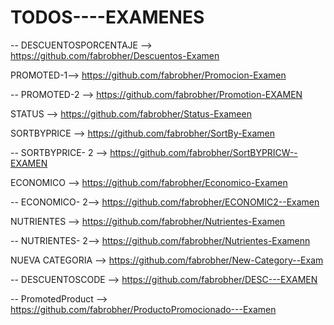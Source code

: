 # TODOS----EXAMENES


-- DESCUENTOSPORCENTAJE --> https://github.com/fabrobher/Descuentos-Examen

PROMOTED-1--> https://github.com/fabrobher/Promocion-Examen

-- PROMOTED-2 --> https://github.com/fabrobher/Promotion-EXAMEN

STATUS -->  https://github.com/fabrobher/Status-Exameen

SORTBYPRICE --> https://github.com/fabrobher/SortBy-Examen

-- SORTBYPRICE- 2 --> https://github.com/fabrobher/SortBYPRICW--EXAMEN

ECONOMICO --> https://github.com/fabrobher/Economico-Examen

-- ECONOMICO- 2--> https://github.com/fabrobher/ECONOMIC2--Examen

NUTRIENTES --> https://github.com/fabrobher/Nutrientes-Examen

-- NUTRIENTES- 2--> https://github.com/fabrobher/Nutrientes-Examenn

NUEVA CATEGORIA --> https://github.com/fabrobher/New-Category--Exam

-- DESCUENTOSCODE --> https://github.com/fabrobher/DESC---EXAMEN

-- PromotedProduct --> https://github.com/fabrobher/ProductoPromocionado---Examen

